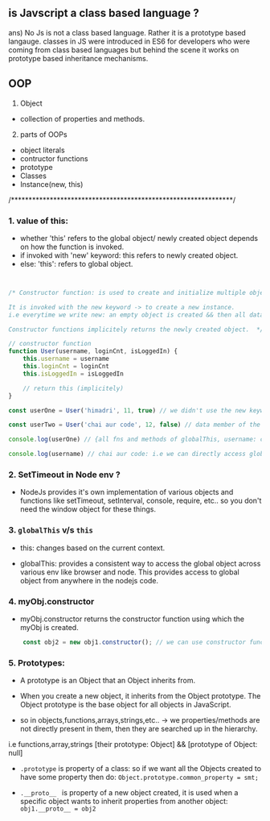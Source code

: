 ## is Javscript a class based language ?

ans) No Js is not a class based language. Rather it is a prototype based langauge. classes in JS were introduced in ES6 for developers who were coming from class based languages but behind the scene it works on prototype based inheritance mechanisms.

## OOP

1. Object
- collection of properties and methods.

2. parts of OOPs

- object literals
- contructor functions
- prototype
- Classes
- Instance(new, this)

/***************************************************************/

### 1. value of this:

- whether 'this' refers to the global object/ newly created object depends on how the function is invoked.
- if invoked with 'new' keyword: this refers to newly created object.
- else: 'this': refers to global object.

``` javascript 


/* Constructor function: is used to create and initialize multiple objects with similar properties and methods.

It is invoked with the new keyword -> to create a new instance.
i.e everytime we write new: an empty object is created && then all data members are created and values are assigned then newly created object is returned.

Constructor functions implicitely returns the newly created object.  */

// constructor function
function User(username, loginCnt, isLoggedIn) {
    this.username = username
    this.loginCnt = loginCnt
    this.isLoggedIn = isLoggedIn

    // return this (implicitely)
}

const userOne = User('himadri', 11, true) // we didn't use the new keyword: so execution context of function is created && this-> refers to the global object && we created and initalized data members to the global object.

const userTwo = User('chai aur code', 12, false) // data member of the global object got overwritten

console.log(userOne) // {all fns and methods of globalThis, username: chai aur code, loginCnt = 12, isLoggedIn: false}

console.log(username) // chai aur code: i.e we can directly access global data members

```

### 2. SetTimeout in Node env ?

- NodeJs provides it's own implementation of various objects and functions like setTimeout, setInterval, console, require, etc..
so you don't need the window object for these things.

### 3. `globalThis` v/s `this`

- this: changes based on the current context.

- globalThis: provides a consistent way to access the global object across various env like browser and node. This provides access to global object from anywhere in the nodejs code.

### 4. myObj.constructor

- myObj.constructor returns the constructor function using which the myObj is created.

``` javascript 
    const obj2 = new obj1.constructor(); // we can use constructor function of other obj to create a new obj of the same type.
```

### 5. Prototypes:

- A prototype is an Object that an Object inherits from.

- When you create a new object, it inherits from the Object prototype. The Object prototype is the base object for all objects in JavaScript.

- so in objects,functions,arrays,strings,etc.. -> we properties/methods are not directly present in them, then they are searched up in the hierarchy.

i.e functions,array,strings [their prototype: Object] && [prototype of Object: null]

- `.prototype` is property of a class: so if we want all the Objects created to have some property then do: `Object.prototype.common_property = smt;`

- `.__proto__ ` is property of a new object created, it is used when a specific object wants to inherit properties from another object: `obj1.__proto__ = obj2`
